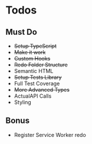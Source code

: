 # Todos

## Must Do

* ~~Setup TypeScript~~
* ~~Make it work~~
* ~~Custom Hooks~~
* ~~Redo Folder Structure~~
* Semantic HTML
* ~~Setup Tests Library~~
* Full Test Coverage
* ~~More Advanced Types~~
* ActualAPI Calls
* Styling

## Bonus
* Register Service Worker redo
